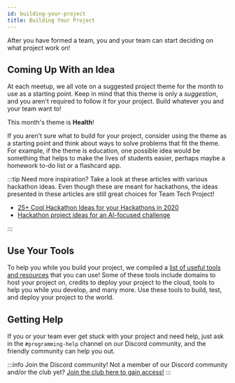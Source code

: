 ```yaml
---
id: building-your-project
title: Building Your Project
---
```


After you have formed a team, you and your team can start deciding on what project work on!

## Coming Up With an Idea

At each meetup, we all vote on a suggested project theme for the month to use as a starting point. Keep in mind that this theme is only a _suggestion_, and you aren't required to follow it for your project. Build whatever you and your team want to!

This month's theme is **Health**!

If you aren't sure what to build for your project, consider using the theme as a starting point and think about ways to solve problems that fit the theme. For example, if the theme is education, one possible idea would be something that helps to make the lives of students easier, perhaps maybe a homework to-do list or a flashcard app.

:::tip
Need more inspiration? Take a look at these articles with various hackathon ideas. Even though these are meant for hackathons, the ideas presented in these articles are still great choices for Team Tech Project!

- [25+ Cool Hackathon Ideas for your Hackathons in 2020](https://get.tech/blog/hackathon-ideas)
- [Hackathon project ideas for an AI-focused challenge](https://challengerocket.com/blog/ai-hackathon-project-ideas.html)

:::

## Use Your Tools

To help you while you build your project, we compiled a [list of useful tools and resources](/docs/resources/tools) that you can use! Some of these tools include domains to host your project on, credits to deploy your project to the cloud, tools to help you while you develop, and many more. Use these tools to build, test, and deploy your project to the world.

## Getting Help

If you or your team ever get stuck with your project and need help, just ask in the `#programming-help` channel on our Discord community, and the friendly community can help you out.

:::info Join the Discord community!
Not a member of our Discord community and/or the club yet? [Join the club here to gain access!](https://bccompsci.club/join)
:::
